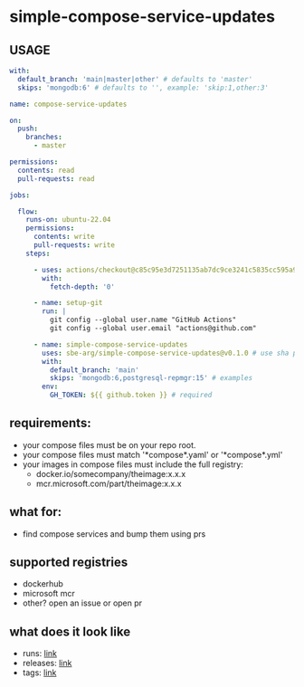 # simple-compose-service-updates

## USAGE

```yaml
with:
  default_branch: 'main|master|other' # defaults to 'master'
  skips: 'mongodb:6' # defaults to '', example: 'skip:1,other:3'
```

```yaml
name: compose-service-updates

on:
  push:
    branches:
      - master

permissions:
  contents: read
  pull-requests: read

jobs:

  flow:
    runs-on: ubuntu-22.04
    permissions:
      contents: write
      pull-requests: write
    steps:

      - uses: actions/checkout@c85c95e3d7251135ab7dc9ce3241c5835cc595a9 # v3.5.3
        with:
          fetch-depth: '0'

      - name: setup-git
        run: |
          git config --global user.name "GitHub Actions"
          git config --global user.email "actions@github.com"

      - name: simple-compose-service-updates
        uses: sbe-arg/simple-compose-service-updates@v0.1.0 # use sha pinning when possible
        with:
          default_branch: 'main'
          skips: 'mongodb:6,postgresql-repmgr:15' # examples
        env:
          GH_TOKEN: ${{ github.token }} # required
```

## requirements:

- your compose files must be on your repo root.
- your compose files must match '\*compose\*.yaml' or '\*compose\*.yml'
- your images in compose files must include the full registry: 
  - docker.io/somecompany/theimage:x.x.x
  - mcr.microsoft.com/part/theimage:x.x.x

## what for:

- find compose services and bump them using prs

## supported registries

- dockerhub
- microsoft mcr
- other? open an issue or open pr

## what does it look like

- runs: [link](https://github.com/sbe-arg/simple-compose-service-updates/actions/workflows/simple.yml)
- releases: [link](https://github.com/sbe-arg/simple-compose-service-updates/releases)
- tags: [link](https://github.com/sbe-arg/simple-compose-service-updates/tags)
